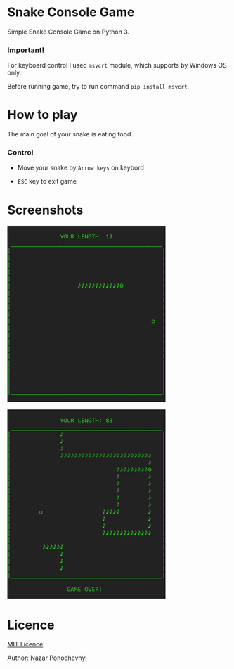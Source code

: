 # Snake Console Game
Simple Snake Console Game on Python 3.

### Important!
For keyboard control I used `msvcrt` module, which supports by Windows OS only.

Before running game, try to run command `pip install msvcrt`.

# How to play
The main goal of your snake is eating food.

### Control
* Move your snake by `Arrow keys` on keybord

* `ESC` key to exit game

# Screenshots
![Screenshot 1](https://github.com/NazarPonochevnyi/Snake-Console-Game/raw/master/screenshots/1.png)

![Screenshot 2](https://github.com/NazarPonochevnyi/Snake-Console-Game/raw/master/screenshots/2.png)

# Licence
[MIT Licence](https://github.com/NazarPonochevnyi/Snake-Console-Game/blob/master/LICENSE)

Author: Nazar Ponochevnyi
